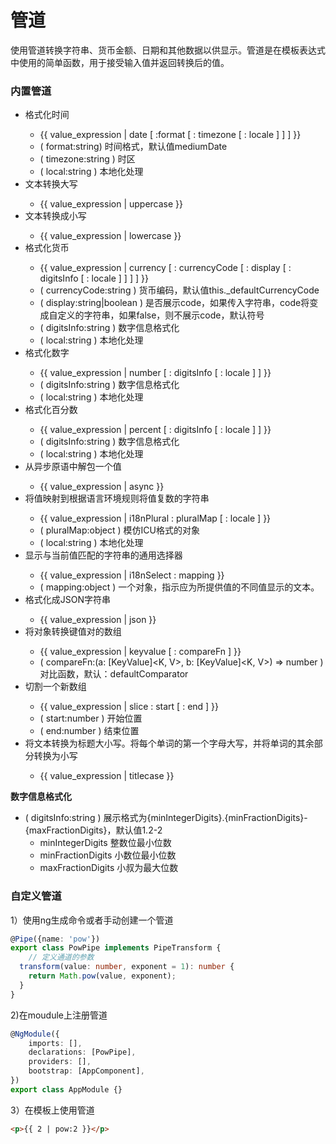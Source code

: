 # 管道
使用管道转换字符串、货币金额、日期和其他数据以供显示。管道是在模板表达式中使用的简单函数，用于接受输入值并返回转换后的值。

### 内置管道
 - <DatePipe> 格式化时间
	- {{ value_expression | date [ :format [ : timezone [ : locale ] ] ] }}
	- ( format:string) 时间格式，默认值mediumDate
	- ( timezone:string ) 时区
	- ( local:string ) 本地化处理
- <UpperCasePipe> 文本转换大写
	- {{ value_expression | uppercase }}
- <LowerCasePipe> 文本转换成小写
	- {{ value_expression | lowercase }}
- <CurreryPipe> 格式化货币
	- {{ value_expression | currency [ : currencyCode [ : display [ : digitsInfo [ : locale ] ] ] ] }}
	- ( currencyCode:string ) 货币编码，默认值this._defaultCurrencyCode
	- ( display:string|boolean ) 是否展示code，如果传入字符串，code将变成自定义的字符串，如果false，则不展示code，默认符号
	- ( digitsInfo:string ) 数字信息格式化
	- ( local:string ) 本地化处理
- <DecimalPipe> 格式化数字
	- {{ value_expression | number [ : digitsInfo [ : locale ] ] }}
	- ( digitsInfo:string ) 数字信息格式化
	- ( local:string ) 本地化处理
- <PercentPipe> 格式化百分数
	- {{ value_expression | percent [ : digitsInfo [ : locale ] ] }}
	- ( digitsInfo:string ) 数字信息格式化
	- ( local:string ) 本地化处理
- <AsyncPipe> 从异步原语中解包一个值
	- {{ value_expression | async }}
- <I18nPluralPipe> 将值映射到根据语言环境规则将值复数的字符串
	- {{ value_expression | i18nPlural : pluralMap [ : locale ] }}
	- ( pluralMap:object ) 模仿ICU格式的对象
	- ( local:string ) 本地化处理
- <I18nSelectPipe> 显示与当前值匹配的字符串的通用选择器
	- {{ value_expression | i18nSelect : mapping }}
	- ( mapping:object ) 一个对象，指示应为所提供值的不同值显示的文本。
- <JsonPipe> 格式化成JSON字符串
	- {{ value_expression | json }}
- <KeyValuePipe> 将对象转换键值对的数组
	- {{ value_expression | keyvalue [ : compareFn ] }}
	- ( compareFn:(a:  [KeyValue]<K, V>, b:  [KeyValue]<K, V>) => number ) 对比函数，默认：defaultComparator
- <SlicePipe> 切割一个新数组
	- {{ value_expression | slice : start [ : end ] }}
	- ( start:number ) 开始位置
	- ( end:number ) 结束位置
- <TitleCasePipe> 将文本转换为标题大小写。将每个单词的第一个字母大写，并将单词的其余部分转换为小写
	- {{ value_expression | titlecase }}

**数字信息格式化**
- ( digitsInfo:string ) 展示格式为{minIntegerDigits}.{minFractionDigits}-{maxFractionDigits}，默认值1.2-2
	- minIntegerDigits 整数位最小位数
	- minFractionDigits 小数位最小位数
	- maxFractionDigits 小叔为最大位数

### 自定义管道
1）使用ng生成命令或者手动创建一个管道
```ts
@Pipe({name: 'pow'})
export class PowPipe implements PipeTransform {
	// 定义通道的参数
  transform(value: number, exponent = 1): number {
    return Math.pow(value, exponent);
  }
}
```

2)在moudule上注册管道
```ts
@NgModule({
    imports: [],
    declarations: [PowPipe],
    providers: [],
    bootstrap: [AppComponent],
})
export class AppModule {}
```

3）在模板上使用管道
```html
<p>{{ 2 | pow:2 }}</p>
```
